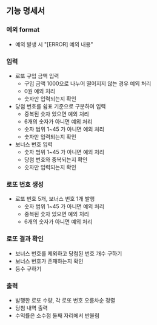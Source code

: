 ## 기능 명세서

### 예외 format

- 예외 발생 시 "[ERROR] 예외 내용"

### 입력

- 로또 구입 금액 입력
  - 구입 금액 1000으로 나누어 떨어지지 않는 경우 예외 처리
  - 0원 예외 처리
  - 숫자만 입력되는지 확인
- 당첨 번호를 쉼표 기준으로 구분하여 입력
  - 중복된 숫자 있으면 예외 처리
  - 6개의 숫자가 아니면 예외 처리
  - 숫자 범위 1~45 가 아니면 예외 처리
  - 숫자만 입력되는지 확인
- 보너스 번호 입력
  - 숫자 범위 1~45 가 아니면 예외 처리
  - 당첨 번호와 중복되는지 확인
  - 숫자만 입력되는지 확인

### 로또 번호 생성

- 로또 번호 5개, 보너스 번호 1개 발행
  - 숫자 범위 1~45 가 아니면 예외 처리
  - 중복된 숫자 있으면 예외 처리
  - 6개의 숫자가 아니면 예외 처리

### 로또 결과 확인

- 보너스 번호를 제외하고 당첨된 번호 개수 구하기
- 보너스 번호가 존재하는지 확인
- 등수 구하기

### 출력

- 발행한 로또 수량, 각 로또 번호 오름차순 정렬
- 당첨 내역 출력
- 수익률은 소수점 둘째 자리에서 반올림